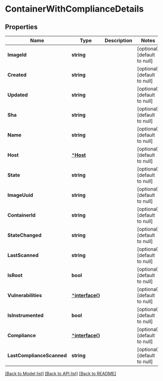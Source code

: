 # ContainerWithComplianceDetails

## Properties
Name | Type | Description | Notes
------------ | ------------- | ------------- | -------------
**ImageId** | **string** |  | [optional] [default to null]
**Created** | **string** |  | [optional] [default to null]
**Updated** | **string** |  | [optional] [default to null]
**Sha** | **string** |  | [optional] [default to null]
**Name** | **string** |  | [optional] [default to null]
**Host** | [***Host**](Host.md) |  | [optional] [default to null]
**State** | **string** |  | [optional] [default to null]
**ImageUuid** | **string** |  | [optional] [default to null]
**ContainerId** | **string** |  | [optional] [default to null]
**StateChanged** | **string** |  | [optional] [default to null]
**LastScanned** | **string** |  | [optional] [default to null]
**IsRoot** | **bool** |  | [optional] [default to null]
**Vulnerabilities** | [***interface{}**](interface{}.md) |  | [optional] [default to null]
**IsInstrumented** | **bool** |  | [optional] [default to null]
**Compliance** | [***interface{}**](interface{}.md) |  | [optional] [default to null]
**LastComplianceScanned** | **string** |  | [optional] [default to null]

[[Back to Model list]](../README.md#documentation-for-models) [[Back to API list]](../README.md#documentation-for-api-endpoints) [[Back to README]](../README.md)

